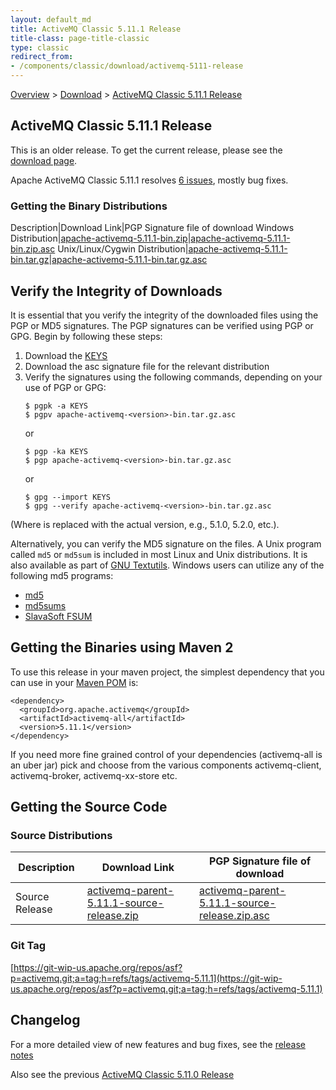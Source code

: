 ```yaml
---
layout: default_md
title: ActiveMQ Classic 5.11.1 Release 
title-class: page-title-classic
type: classic
redirect_from:
- /components/classic/download/activemq-5111-release
---
```


[Overview](overview) > [Download](download) > [ActiveMQ Classic 5.11.1 Release](activemq-5111-release)

ActiveMQ Classic 5.11.1 Release
-----------------------

<div class="alert alert-warning">
  This is an older release. To get the current release, please see the <a href="{{site.baseurl}}/components/classic/download" class="alert-link">download page</a>.
</div>

Apache ActiveMQ Classic 5.11.1 resolves [6 issues](https://issues.apache.org/jira/issues/?jql=project%20%3D%20AMQ%20AND%20fixVersion%20%3D%205.11.1), mostly bug fixes.

### Getting the Binary Distributions

Description|Download Link|PGP Signature file of download
Windows Distribution|[apache-activemq-5.11.1-bin.zip](http://archive.apache.org/dist/activemq/5.11.1/apache-activemq-5.11.1-bin.zip)|[apache-activemq-5.11.1-bin.zip.asc](https://www.apache.org/dist/activemq/5.11.1/apache-activemq-5.11.1-bin.zip.asc)
Unix/Linux/Cygwin Distribution|[apache-activemq-5.11.1-bin.tar.gz](http://archive.apache.org/dist/activemq/5.11.1/apache-activemq-5.11.1-bin.tar.gz)|[apache-activemq-5.11.1-bin.tar.gz.asc](https://www.apache.org/dist/activemq/5.11.1/apache-activemq-5.11.1-bin.tar.gz.asc)

Verify the Integrity of Downloads
---------------------------------

It is essential that you verify the integrity of the downloaded files using the PGP or MD5 signatures. The PGP signatures can be verified using PGP or GPG. Begin by following these steps:

1.  Download the [KEYS](http://www.apache.org/dist/activemq/KEYS)
2.  Download the asc signature file for the relevant distribution
3.  Verify the signatures using the following commands, depending on your use of PGP or GPG:
    ```
    $ pgpk -a KEYS
    $ pgpv apache-activemq-<version>-bin.tar.gz.asc
    ```
    or
    ```
    $ pgp -ka KEYS
    $ pgp apache-activemq-<version>-bin.tar.gz.asc
    ```
    or
    ```
    $ gpg --import KEYS
    $ gpg --verify apache-activemq-<version>-bin.tar.gz.asc
    ```

(Where <version> is replaced with the actual version, e.g., 5.1.0, 5.2.0, etc.).

Alternatively, you can verify the MD5 signature on the files. A Unix program called `md5` or `md5sum` is included in most Linux and Unix distributions. It is also available as part of [GNU Textutils](http://www.gnu.org/software/textutils/textutils.html). Windows users can utilize any of the following md5 programs:

*   [md5](http://www.fourmilab.ch/md5/)
*   [md5sums](http://www.pc-tools.net/win32/md5sums/)
*   [SlavaSoft FSUM](http://www.slavasoft.com/fsum/)

Getting the Binaries using Maven 2
----------------------------------

To use this release in your maven project, the simplest dependency that you can use in your [Maven POM](http://maven.apache.org/guides/introduction/introduction-to-the-pom.html) is:
```
<dependency>
  <groupId>org.apache.activemq</groupId>
  <artifactId>activemq-all</artifactId>
  <version>5.11.1</version>
</dependency>
```
If you need more fine grained control of your dependencies (activemq-all is an uber jar) pick and choose from the various components activemq-client, activemq-broker, activemq-xx-store etc.

Getting the Source Code
-----------------------

### Source Distributions

Description|Download Link|PGP Signature file of download
---|---|---
Source Release|[activemq-parent-5.11.1-source-release.zip](http://www.apache.org/dyn/closer.cgi?path=/activemq/5.11.1/activemq-parent-5.11.1-source-release.zip)|[activemq-parent-5.11.1-source-release.zip.asc](https://www.apache.org/dist/activemq/5.11.1/activemq-parent-5.11.1-source-release.zip.asc)

### Git Tag

[https://git-wip-us.apache.org/repos/asf?p=activemq.git;a=tag;h=refs/tags/activemq-5.11.1](https://git-wip-us.apache.org/repos/asf?p=activemq.git;a=tag;h=refs/tags/activemq-5.11.1)

Changelog
---------

For a more detailed view of new features and bug fixes, see the [release notes](https://issues.apache.org/jira/secure/ReleaseNote.jspa?projectId=12311210&version=12329382)

Also see the previous [ActiveMQ Classic 5.11.0 Release](activemq-5110-release)

